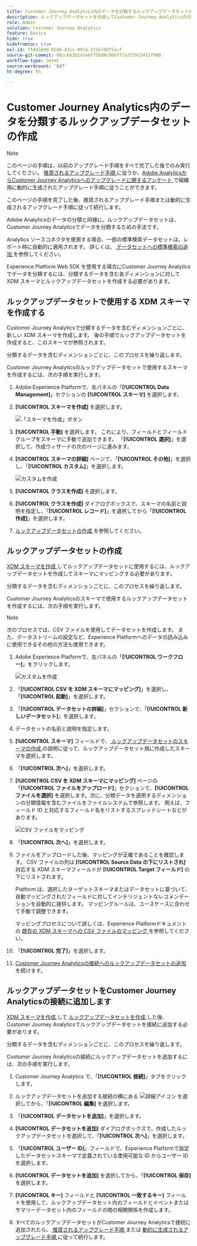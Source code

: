 ```yaml
---
title: Customer Journey Analytics内のデータを分類するルックアップデータセットの作成
description: ルックアップデータセットを作成してCustomer Journey Analytics内のデータを分類する方法を説明します
role: Admin
solution: Customer Journey Analytics
feature: Basics
hide: true
hidefromtoc: true
exl-id: f5443ddd-81d0-43cc-99cb-215e7ddf5acf
source-git-commit: 8bcc6b3b2a1e6f75bd0c868f77a375913412f988
workflow-type: tm+mt
source-wordcount: '847'
ht-degree: 5%

---
```


# Customer Journey Analytics内のデータを分類するルックアップデータセットの作成

>[!NOTE]
> 
>このページの手順は、以前のアップグレード手順をすべて完了した後でのみ実行してください。 [ 推奨されるアップグレード手順 ](/help/getting-started/cja-upgrade/cja-upgrade-recommendations.md#recommended-upgrade-steps-for-most-organizations) に従うか、[Adobe AnalyticsからCustomer Journey Analyticsへのアップグレードに関するアンケート ](https://gigazelle.github.io/cja-ttv/) で組織用に動的に生成されたアップグレード手順に従うことができます。
>
>このページの手順を完了した後、推奨されるアップグレード手順または動的に生成されるアップグレード手順に従って続行します。

Adobe Analyticsのデータの分類と同様に、ルックアップデータセットは、Customer Journey Analyticsでデータを分類するための手法です。

Analytics ソースコネクタを使用する場合、一部の標準検索データセットは、レポート時に自動的に適用されます。 詳しくは、[ データセットへの標準検索の追加 ](/help/connections/standard-lookups.md) を参照してください。

Experience Platform Web SDK を使用する場合にCustomer Journey Analyticsでデータを分類するには、分類するデータを含む各ディメンションに対して XDM スキーマとルックアップデータセットを作成する必要があります。

## ルックアップデータセットで使用する XDM スキーマを作成する

Customer Journey Analyticsで分類するデータを含むディメンションごとに、新しい XDM スキーマを作成します。 後の手順でルックアップデータセットを作成すると、このスキーマが参照されます。

分類するデータを含むディメンションごとに、このプロセスを繰り返します。

Customer Journey Analyticsのルックアップデータセットで使用するスキーマを作成するには、次の手順を実行します。

1. Adobe Experience Platformで、左パネルの「**[!UICONTROL Data Management]**」セクションの **[!UICONTROL スキーマ]** を選択します。

1. **[!UICONTROL スキーマを作成]** を選択します。

   ![ 「スキーマを作成」ボタン ](assets/schema-create.png)

1. **[!UICONTROL 手動]** を選択します。 これにより、フィールドとフィールドグループをスキーマに手動で追加できます。 「**[!UICONTROL 選択]**」を選択して、作成ウィザードの次のページに進みます。

1. **[!UICONTROL スキーマの詳細]** ページで、「**[!UICONTROL その他]**」を選択し、「**[!UICONTROL カスタム]**」を選択します。

   ![ カスタムを作成 ](assets/schema-custom.png)

1. **[!UICONTROL クラスを作成]** を選択します。

   <!-- add screenshot -->

1. **[!UICONTROL クラスを作成]** ダイアログボックスで、スキーマの名前と説明を指定し、「**[!UICONTROL レコード]**」を選択してから「**[!UICONTROL 作成]**」を選択します。

1. [ ルックアップデータセットの作成 ](#create-a-lookup-dataset) を参照してください。

## ルックアップデータセットの作成

[XDM スキーマを作成 ](#create-an-xdm-schema-for-lookup-datasets) してルックアップデータセットに使用するには、ルックアップデータセットを作成してスキーマにマッピングする必要があります。

分類するデータを含むディメンションごとに、このプロセスを繰り返します。

Customer Journey Analyticsのスキーマで使用するルックアップデータセットを作成するには、次の手順を実行します。

>[!NOTE]
>
>次のプロセスでは、CSV ファイルを使用してデータセットを作成します。 また、データストリームの設定など、Experience Platformへのデータの読み込みに使用できるその他の方法も使用できます。

1. Adobe Experience Platformで、左パネルの「**[!UICONTROL ワークフロー]**」をクリックします。

   ![ カスタムを作成 ](assets/lookup-dataset-workflows.png)

1. 「**[!UICONTROL CSV を XDM スキーマにマッピング]**」を選択し、「**[!UICONTROL 起動]**」を選択します。

1. 「**[!UICONTROL データセットの詳細]**」セクションで、「**[!UICONTROL 新しいデータセット]**」を選択します。

1. データセットの名前と説明を指定します。

1. **[!UICONTROL スキーマ]** フィールドで、[ ルックアップデータセットのスキーマの作成 ](#create-a-schema-for-lookup-datasets) の説明に従って、ルックアップデータセット用に作成したスキーマを選択します。

1. 「**[!UICONTROL 次へ]**」を選択します。

1. **[!UICONTROL CSV を XDM スキーマにマッピング]** ページの「**[!UICONTROL ファイルをアップロード]**」セクションで、**[!UICONTROL ファイルを選択]** を選択します。次に、分類データを適用するディメンションの分類情報を含むファイルをファイルシステムで参照します。 例えば、フィールド ID と対応するフィールド名をリストするスプレッドシートなどがあります。<!-- correct? How can I better explain what this file is?-->

   ![CSV ファイルをマッピング ](assets/lookup-map-csv.png)

1. 「**[!UICONTROL 次へ]**」を選択します。

1. ファイルをアップロードした後、マッピングが正確であることを確認します。 CSV ファイルの列は **[!UICONTROL Source Data の下にリストされ]** 対応する XDM スキーマフィールドが **[!UICONTROL Target フィールド]** の下にリストされます。

   Platform は、選択したターゲットスキーマまたはデータセットに基づいて、自動マッピングされたフィールドに対してインテリジェントなレコメンデーションを自動的に提供します。 マッピングルールは、ユースケースに合わせて手動で調整できます。

   マッピングプロセスについて詳しくは、Experience Platformドキュメントの [ 既存の XDM スキーマへの CSV ファイルのマッピング ](https://experienceleague.adobe.com/en/docs/experience-platform/ingestion/tutorials/map-csv/existing-schema) を参照してください。

1. 「**[!UICONTROL 完了]**」を選択します。

1. [Customer Journey Analyticsの接続へのルックアップデータセットの追加 ](#add-the-lookup-dataset-to-your-connection-in-customer-journey-analytics) を続けます。

## ルックアップデータセットをCustomer Journey Analyticsの接続に追加します

[XDM スキーマを作成 ](#create-an-xdm-schema-for-lookup-datasets) して [ ルックアップデータセットを作成 ](#create-a-lookup-dataset) した後、Customer Journey Analyticsでルックアップデータセットを接続に追加する必要があります。

分類するデータを含むディメンションごとに、このプロセスを繰り返します。

Customer Journey Analyticsの接続にルックアップデータセットを追加するには、次の手順を実行します。

1. Customer Journey Analytics で、「**[!UICONTROL 接続]**」タブをクリックします。

1. ルックアップデータセットを追加する接続の横にある ![ 詳細アイコン ](assets/More.svg) を選択してから、「**[!UICONTROL 編集]** を選択します。

   <!-- add screenshot -->

1. 「**[!UICONTROL データセットを追加]**」を選択します。

1. **[!UICONTROL データセットを追加]** ダイアログボックスで、作成したルックアップデータセットを選択して、「**[!UICONTROL 次へ]**」を選択します。

1. 「**[!UICONTROL ユーザー ID]**」フィールドで、Experience Platformで設定したデータセットスキーマで定義されている使用可能な ID からユーザー ID を選択します。<!-- fill out other fields? -->

1. **[!UICONTROL データセットを追加]** を選択してから、「**[!UICONTROL 保存]** を選択します。

   <!-- is there a step right in between here where you select the dataset -->

1. **[!UICONTROL キー]** フィールドと **[!UICONTROL 一致するキー]** フィールドを使用して、ルックアップデータセット内のフィールドとイベントまたはサマリーデータセット内のフィールドの間の相関関係を作成します。

1. すべてのルックアップデータセットがCustomer Journey Analyticsで接続に追加されたら、[ 推奨されるアップグレード手順 ](/help/getting-started/cja-upgrade/cja-upgrade-recommendations.md#recommended-upgrade-steps-for-most-organizations) または [ 動的に生成されるアップグレード手順 ](https://gigazelle.github.io/cja-ttv/) に従って続行します。

